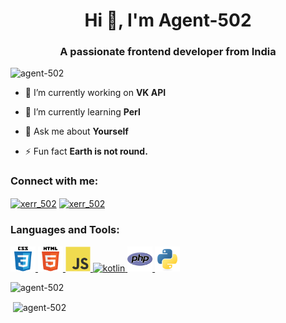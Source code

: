 <h1 align="center">Hi 👋, I'm Agent-502</h1>
<h3 align="center">A passionate frontend developer from India</h3>

<p align="left"> <img src="https://komarev.com/ghpvc/?username=agent-502&label=Profile%20views&color=0e75b6&style=flat" alt="agent-502" /> </p>

- 🔭 I’m currently working on **VK API**

- 🌱 I’m currently learning **Perl**

- 💬 Ask me about **Yourself**

- ⚡ Fun fact **Earth is not round.**

<h3 align="left">Connect with me:</h3>
<p align="left">
<a href="https://twitter.com/xerr_502" target="blank"><img align="center" src="https://raw.githubusercontent.com/rahuldkjain/github-profile-readme-generator/master/src/images/icons/Social/twitter.svg" alt="xerr_502" height="30" width="40" /></a>
<a href="https://instagram.com/xerr_502" target="blank"><img align="center" src="https://raw.githubusercontent.com/rahuldkjain/github-profile-readme-generator/master/src/images/icons/Social/instagram.svg" alt="xerr_502" height="30" width="40" /></a>
</p>

<h3 align="left">Languages and Tools:</h3>
<p align="left"> <a href="https://www.w3schools.com/css/" target="_blank" rel="noreferrer"> <img src="https://raw.githubusercontent.com/devicons/devicon/master/icons/css3/css3-original-wordmark.svg" alt="css3" width="40" height="40"/> </a> <a href="https://www.w3.org/html/" target="_blank" rel="noreferrer"> <img src="https://raw.githubusercontent.com/devicons/devicon/master/icons/html5/html5-original-wordmark.svg" alt="html5" width="40" height="40"/> </a> <a href="https://developer.mozilla.org/en-US/docs/Web/JavaScript" target="_blank" rel="noreferrer"> <img src="https://raw.githubusercontent.com/devicons/devicon/master/icons/javascript/javascript-original.svg" alt="javascript" width="40" height="40"/> </a> <a href="https://kotlinlang.org" target="_blank" rel="noreferrer"> <img src="https://www.vectorlogo.zone/logos/kotlinlang/kotlinlang-icon.svg" alt="kotlin" width="40" height="40"/> </a> <a href="https://www.php.net" target="_blank" rel="noreferrer"> <img src="https://raw.githubusercontent.com/devicons/devicon/master/icons/php/php-original.svg" alt="php" width="40" height="40"/> </a> <a href="https://www.python.org" target="_blank" rel="noreferrer"> <img src="https://raw.githubusercontent.com/devicons/devicon/master/icons/python/python-original.svg" alt="python" width="40" height="40"/> </a> </p>

<p><img align="left" src="https://github-readme-stats.vercel.app/api/top-langs?username=agent-502&show_icons=true&locale=en&layout=compact" alt="agent-502" /></p>
<br>
<p>&nbsp;<img align="center" src="https://github-readme-stats.vercel.app/api?username=agent-502&show_icons=true&locale=en" alt="agent-502" /></p>
